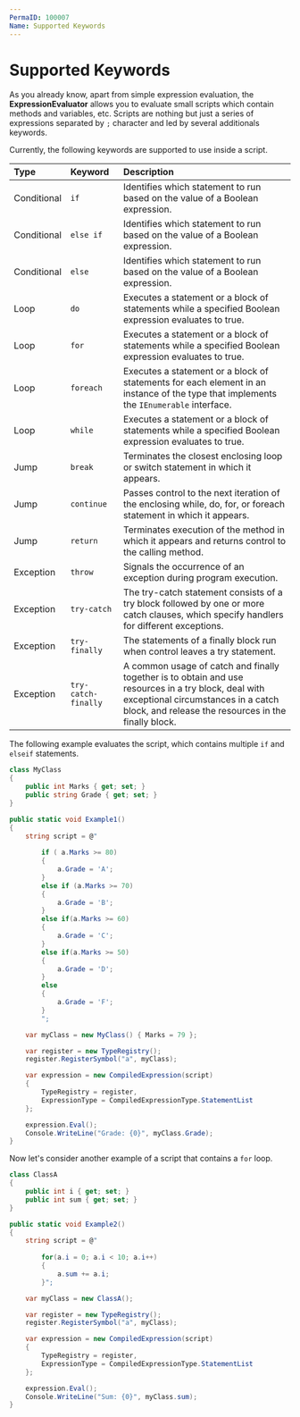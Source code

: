 ```yaml
---
PermaID: 100007
Name: Supported Keywords
---
```


# Supported Keywords

As you already know, apart from simple expression evaluation, the **ExpressionEvaluator** allows you to evaluate small scripts which contain methods and variables, etc. Scripts are nothing but just a series of expressions separated by `;` character and led by several additionals keywords.

Currently, the following keywords are supported to use inside a script.

| Type        | Keyword              | Description                                                      |
| :-----------| :--------------------| :----------------------------------------------------------------|
| Conditional | `if`                 | Identifies which statement to run based on the value of a Boolean expression. |
| Conditional | `else if`            | Identifies which statement to run based on the value of a Boolean expression. |
| Conditional | `else`               | Identifies which statement to run based on the value of a Boolean expression. |
| Loop        | `do`                 | Executes a statement or a block of statements while a specified Boolean expression evaluates to true. |
| Loop        | `for`	              | Executes a statement or a block of statements while a specified Boolean expression evaluates to true. |
| Loop        | `foreach`            | Executes a statement or a block of statements for each element in an instance of the type that implements the `IEnumerable` interface.
| Loop        | `while`              | Executes a statement or a block of statements while a specified Boolean expression evaluates to true. |
| Jump        | `break`              | Terminates the closest enclosing loop or switch statement in which it appears.          |
| Jump        | `continue`           | Passes control to the next iteration of the enclosing while, do, for, or foreach statement in which it appears. |
| Jump        | `return`             | Terminates execution of the method in which it appears and returns control to the calling method. |
| Exception   | `throw`              | Signals the occurrence of an exception during program execution. |
| Exception   | `try-catch`          | The try-catch statement consists of a try block followed by one or more catch clauses, which specify handlers for different exceptions. |
| Exception   | `try-finally`        | The statements of a finally block run when control leaves a try statement. |
| Exception   | `try-catch-finally` | A common usage of catch and finally together is to obtain and use resources in a try block, deal with exceptional circumstances in a catch block, and release the resources in the finally block. |

The following example evaluates the script, which contains multiple `if` and `elseif` statements.

```csharp
class MyClass
{
    public int Marks { get; set; }
    public string Grade { get; set; }
}

public static void Example1()
{
    string script = @"
        
        if ( a.Marks >= 80)
        {
            a.Grade = 'A';
        }
        else if (a.Marks >= 70)
        {
            a.Grade = 'B';
        }
        else if(a.Marks >= 60)
        {
            a.Grade = 'C';
        }
        else if(a.Marks >= 50)
        {
            a.Grade = 'D';
        }
        else
        {
            a.Grade = 'F';
        }
        ";

    var myClass = new MyClass() { Marks = 79 };

    var register = new TypeRegistry();
    register.RegisterSymbol("a", myClass);

    var expression = new CompiledExpression(script)
    {
        TypeRegistry = register,
        ExpressionType = CompiledExpressionType.StatementList
    };

    expression.Eval();
    Console.WriteLine("Grade: {0}", myClass.Grade);
}
``` 

Now let's consider another example of a script that contains a `for` loop.

```csharp
class ClassA
{
    public int i { get; set; }
    public int sum { get; set; }
}

public static void Example2()
{
    string script = @"
        
        for(a.i = 0; a.i < 10; a.i++)
        {
            a.sum += a.i;
        }";

    var myClass = new ClassA();

    var register = new TypeRegistry();
    register.RegisterSymbol("a", myClass);

    var expression = new CompiledExpression(script)
    {
        TypeRegistry = register,
        ExpressionType = CompiledExpressionType.StatementList
    };

    expression.Eval();
    Console.WriteLine("Sum: {0}", myClass.sum);
}
```
